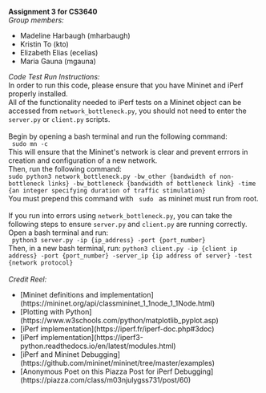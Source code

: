 <strong>Assignment 3 for CS3640</strong> <br>
<em>Group members:</em>
<ul>
<li>Madeline Harbaugh (mharbaugh)
<li> Kristin To (kto)
<li>Elizabeth Elias (ecelias)
<li>Maria Gauna (mgauna)
</ul>
<em>Code Test Run Instructions:</em> <br>
In order to run this code, please ensure that you have Mininet and iPerf properly installed. <br>
All of the functionality needed to iPerf tests on a Mininet object can be accessed from <code>network_bottleneck.py</code>, 
you should not need to enter the <code>server.py</code> or <code>client.py</code> scripts. <br> <br>
Begin by opening a bash terminal and run the following command: <br>
<code> sudo mn -c </code> <br>
This will ensure that the Mininet's network is clear and prevent errrors in creation and configuration of a new network.<br>
Then, run the following command: <br>
<code>sudo python3 network_bottleneck.py -bw_other {bandwidth of non-bottleneck links} -bw_bottleneck {bandwidth of bottleneck link} -time {an integer specifying duration of traffic stimulation} </code> <br> 
You must prepend this command with <code> sudo </code> as mininet must run from root. <br> <br>
If you run into errors using <code>network_bottleneck.py</code>, you can take the following steps to ensure <code>server.py</code> and <code>client.py</code> are running correctly. 
Open a bash terminal and run: <br>
<code> python3 server.py -ip {ip_address} -port {port_number} </code> <br>
Then, in a new bash terminal, run:
<code>python3 client.py -ip {client ip address} -port {port_number} -server_ip {ip address of server} -test {network protocol}</code> <br>
<br>
<em>Credit Reel:</em>
<ul>
<li> [Mininet definitions and implementation](https://mininet.org/api/classmininet_1_1node_1_1Node.html)
<li> [Plotting with Python](https://www.w3schools.com/python/matplotlib_pyplot.asp)
<li> [iPerf implementation](https://iperf.fr/iperf-doc.php#3doc)
<li> [iPerf implementation](https://iperf3-python.readthedocs.io/en/latest/modules.html)
<li> [iPerf and Mininet Debugging](https://github.com/mininet/mininet/tree/master/examples)
<li> [Anonymous Poet on this Piazza Post for iPerf Debugging](https://piazza.com/class/m03njulygss731/post/60)
</ul>